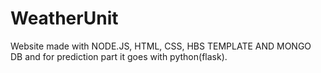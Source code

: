 # WeatherUnit
Website made with NODE.JS, HTML, CSS, HBS TEMPLATE AND MONGO DB and for prediction part it goes with python(flask).


